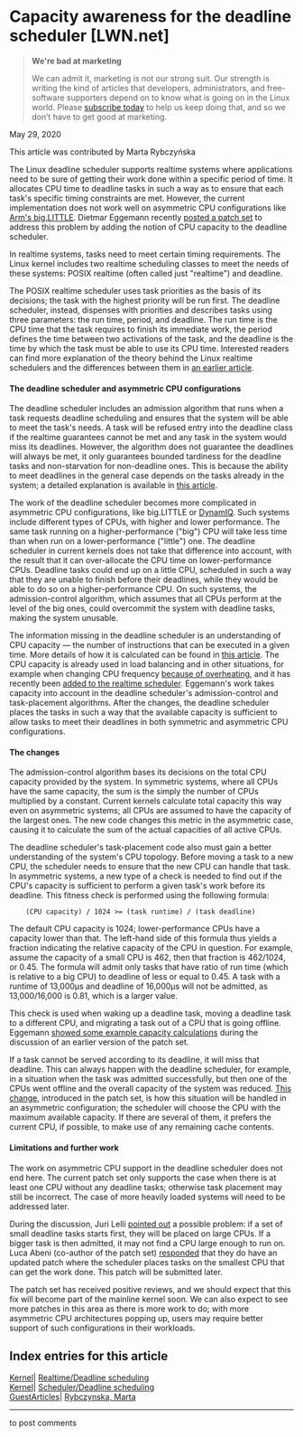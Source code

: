# Capacity awareness for the deadline scheduler [LWN.net]

> **We're bad at marketing**
> 
> We can admit it, marketing is not our strong suit. Our strength is writing the kind of articles that developers, administrators, and free-software supporters depend on to know what is going on in the Linux world. Please [subscribe today](/Promo/nsn-bad/subscribe) to help us keep doing that, and so we don’t have to get good at marketing. 

May 29, 2020

This article was contributed by Marta Rybczyńska

The Linux deadline scheduler supports realtime systems where applications need to be sure of getting their work done within a specific period of time. It allocates CPU time to deadline tasks in such a way as to ensure that each task's specific timing constraints are met. However, the current implementation does not work well on asymmetric CPU configurations like [Arm's big.LITTLE](https://en.wikipedia.org/wiki/ARM_big.LITTLE). Dietmar Eggemann recently [posted a patch set](/ml/linux-kernel/20200520134243.19352-1-dietmar.eggemann@arm.com/) to address this problem by adding the notion of CPU capacity to the deadline scheduler.

In realtime systems, tasks need to meet certain timing requirements. The Linux kernel includes two realtime scheduling classes to meet the needs of these systems: POSIX realtime (often called just "realtime") and deadline.

The POSIX realtime scheduler uses task priorities as the basis of its decisions; the task with the highest priority will be run first. The deadline scheduler, instead, dispenses with priorities and describes tasks using three parameters: the run time, period, and deadline. The run time is the CPU time that the task requires to finish its immediate work, the period defines the time between two activations of the task, and the deadline is the time by which the task must be able to use its CPU time. Interested readers can find more explanation of the theory behind the Linux realtime schedulers and the differences between them in [an earlier article](/Articles/743740/).

#### The deadline scheduler and asymmetric CPU configurations

The deadline scheduler includes an admission algorithm that runs when a task requests deadline scheduling and ensures that the system will be able to meet the task's needs. A task will be refused entry into the deadline class if the realtime guarantees cannot be met and any task in the system would miss its deadlines. However, the algorithm does not guarantee the deadlines will always be met, it only guarantees bounded tardiness for the deadline tasks and non-starvation for non-deadline ones. This is because the ability to meet deadlines in the general case depends on the tasks already in the system; a detailed explanation is available in [this article](/Articles/743946/).

The work of the deadline scheduler becomes more complicated in asymmetric CPU configurations, like big.LITTLE or [DynamIQ](https://www.arm.com/why-arm/technologies/dynamiq). Such systems include different types of CPUs, with higher and lower performance. The same task running on a higher-performance ("big") CPU will take less time than when run on a lower-performance ("little") one. The deadline scheduler in current kernels does not take that difference into account, with the result that it can over-allocate the CPU time on lower-performance CPUs. Deadline tasks could end up on a little CPU, scheduled in such a way that they are unable to finish before their deadlines, while they would be able to do so on a higher-performance CPU. On such systems, the admission-control algorithm, which assumes that all CPUs perform at the level of the big ones, could overcommit the system with deadline tasks, making the system unusable. 

The information missing in the deadline scheduler is an understanding of CPU capacity — the number of instructions that can be executed in a given time. More details of how it is calculated can be found in [this article](/Articles/639543/). The CPU capacity is already used in load balancing and in other situations, for example when changing CPU frequency [because of overheating](/Articles/788380/), and it has recently been [added to the realtime scheduler](https://git.kernel.org/linus/804d402fb6f6). Eggemann's work takes capacity into account in the deadline scheduler's admission-control and task-placement algorithms. After the changes, the deadline scheduler places the tasks in such a way that the available capacity is sufficient to allow tasks to meet their deadlines in both symmetric and asymmetric CPU configurations.

#### The changes

The admission-control algorithm bases its decisions on the total CPU capacity provided by the system. In symmetric systems, where all CPUs have the same capacity, the sum is the simply the number of CPUs multiplied by a constant. Current kernels calculate total capacity this way even on asymmetric systems; all CPUs are assumed to have the capacity of the largest ones. The new code changes this metric in the asymmetric case, causing it to calculate the sum of the actual capacities of all active CPUs.

The deadline scheduler's task-placement code also must gain a better understanding of the system's CPU topology. Before moving a task to a new CPU, the scheduler needs to ensure that the new CPU can handle that task. In asymmetric systems, a new type of a check is needed to find out if the CPU's capacity is sufficient to perform a given task's work before its deadline. This fitness check is performed using the following formula:
    
    
        (CPU capacity) / 1024 >= (task runtime) / (task deadline)
    

The default CPU capacity is 1024; lower-performance CPUs have a capacity lower than that. The left-hand side of this formula thus yields a fraction indicating the relative capacity of the CPU in question. For example, assume the capacity of a small CPU is 462, then that fraction is 462/1024, or 0.45. The formula will admit only tasks that have ratio of run time (which is relative to a big CPU) to deadline of less or equal to 0.45. A task with a runtime of 13,000µs and deadline of 16,000µs will not be admitted, as 13,000/16,000 is 0.81, which is a larger value.

This check is used when waking up a deadline task, moving a deadline task to a different CPU, and migrating a task out of a CPU that is going offline. Eggemann [showed some example capacity calculations](/ml/linux-kernel/b72f72c1-6043-c44f-31f5-fb4137bd5d52@arm.com/) during the discussion of an earlier version of the patch set.

If a task cannot be served according to its deadline, it will miss that deadline. This can always happen with the deadline scheduler, for example, in a situation when the task was admitted successfully, but then one of the CPUs went offline and the overall capacity of the system was reduced. [This change](/ml/linux-kernel/20200427083709.30262-7-dietmar.eggemann@arm.com/), introduced in the patch set, is how this situation will be handled in an asymmetric configuration; the scheduler will choose the CPU with the maximum available capacity. If there are several of them, it prefers the current CPU, if possible, to make use of any remaining cache contents. 

#### Limitations and further work

The work on asymmetric CPU support in the deadline scheduler does not end here. The current patch set only supports the case when there is at least one CPU without any deadline tasks; otherwise task placement may still be incorrect. The case of more heavily loaded systems will need to be addressed later.

During the discussion, Juri Lelli [pointed out](/ml/linux-kernel/20200427133438.GA6469@localhost.localdomain/) a possible problem: if a set of small deadline tasks starts first, they will be placed on large CPUs. If a bigger task is then admitted, it may not find a CPU large enough to run on. Luca Abeni (co-author of the patch set) [responded](/ml/linux-kernel/20200427161715.3dd3a148@nowhere/) that they do have an updated patch where the scheduler places tasks on the smallest CPU that can get the work done. This patch will be submitted later.

The patch set has received positive reviews, and we should expect that this fix will become part of the mainline kernel soon. We can also expect to see more patches in this area as there is more work to do; with more asymmetric CPU architectures popping up, users may require better support of such configurations in their workloads.

  
Index entries for this article  
---  
[Kernel](/Kernel/Index)| [Realtime/Deadline scheduling](/Kernel/Index#Realtime-Deadline_scheduling)  
[Kernel](/Kernel/Index)| [Scheduler/Deadline scheduling](/Kernel/Index#Scheduler-Deadline_scheduling)  
[GuestArticles](/Archives/GuestIndex/)| [Rybczynska, Marta](/Archives/GuestIndex/#Rybczynska_Marta)  
  


* * *

to post comments 
